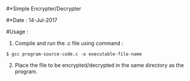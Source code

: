 #*Simple Encrypter/Decrypter 

#*Date : 14-Jul-2017


#Usage :

  1) Compile and run the .c file using command :

	$ gcc program-source-code.c -o executable-file-name 

  2) Place the file to be encrypted/decrypted in the same directory
     as the program.
